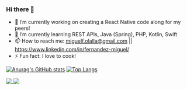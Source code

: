 ### Hi there 👋

<!--
**miguel-fdz/miguel-fdz** is a ✨ _special_ ✨ repository because its `README.md` (this file) appears on your GitHub profile.

Here are some ideas to get you started:
-->
- 🔭 I’m currently working on creating a React Native code along for my peers!
- 🌱 I’m currently learning REST APIs, Java (Spring), PHP, Kotlin, Swift
- 📫 How to reach me: miguelf.olalla@gmail.com || https://www.linkedin.com/in/fernandez-miguel/
- ⚡ Fun fact: I love to cook!


[![Anurag's GitHub stats](https://github-readme-stats.vercel.app/api?username=miguel-fdz&count_private=true&show_icons=true&theme=cobalt)](https://github.com/anuraghazra/github-readme-stats)
[![Top Langs](https://github-readme-stats.vercel.app/api/top-langs?username=miguel-fdz&layout=compact)](https://github.com/anuraghazra/github-readme-stats)

<a href="https://github.com/anuraghazra/github-readme-stats">
  <img align="center" src="https://github-readme-stats.vercel.app/api/pin?username=miguel-fdz&count_private=true&show_icons=true&theme=cobalt" />
</a>
<a href="https://github.com/anuraghazra/github-readme-stats">
  <img align="center" src="https://github-readme-stats.vercel.app/api/top-langs?username=miguel-fdz&layout=compact" />
</a>

